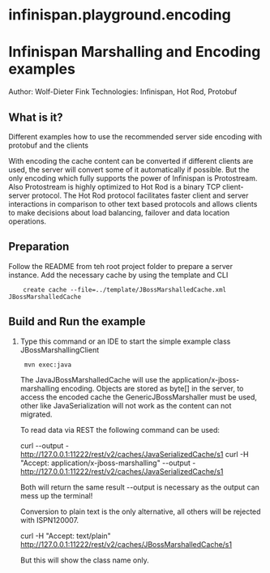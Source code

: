 # infinispan.playground.encoding
Infinispan Marshalling and Encoding examples
===============================

Author: Wolf-Dieter Fink
Technologies: Infinispan, Hot Rod, Protobuf


What is it?
-----------

Different examples how to use the recommended server side encoding with protobuf and the clients

With encoding the cache content can be converted if different clients are used, the server will convert some of it automatically if possible.
But the only encoding which fully supports the power of Infinispan is Protostream.
Also Protostream is highly optimized to 
Hot Rod is a binary TCP client-server protocol. The Hot Rod protocol facilitates faster client and server interactions in comparison to other text based protocols and allows clients to make decisions about load balancing, failover and data location operations.


Preparation
-------------
Follow the README from teh root project folder to prepare a server instance.
Add the necessary cache by using the template and CLI

        create cache --file=../template/JBossMarshalledCache.xml JBossMarshalledCache


Build and Run the example
-------------------------

1. Type this command or an IDE to start the simple example class JBossMarshallingClient

        mvn exec:java

    The JavaJBossMarshalledCache will use the application/x-jboss-marshalling encoding.
    Objects are stored as byte[] in the server, to access the encoded cache the GenericJBossMarshaller must be used, other like JavaSerialization will not work
    as the content can not migrated.

    To read data via REST the following command can be used:

      curl --output - http://127.0.0.1:11222/rest/v2/caches/JavaSerializedCache/s1
      curl -H "Accept: application/x-jboss-marshalling" --output - http://127.0.0.1:11222/rest/v2/caches/JavaSerializedCache/s1

   Both will return the same result --output is necessary as the output can mess up the terminal!

   Conversion to plain text is the only alternative, all others will be rejected with ISPN120007.

      curl -H "Accept: text/plain" http://127.0.0.1:11222/rest/v2/caches/JBossMarshalledCache/s1

   But this will show the class name only.
